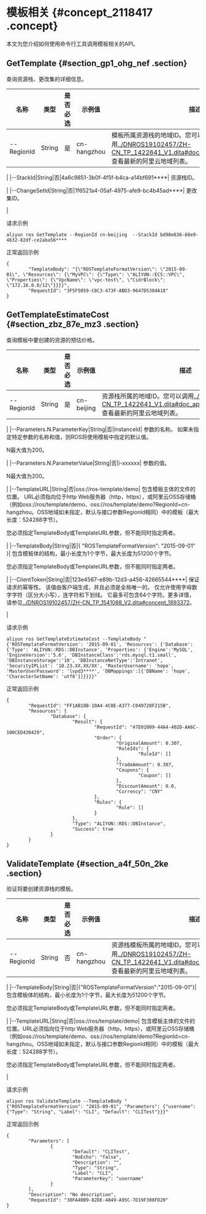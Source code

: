 # 模板相关 {#concept_2118417 .concept}

本文为您介绍如何使用命令行工具调用模板相关的API。

## GetTemplate {#section_gp1_ohg_nef .section}

查询资源栈、更改集的详细信息。

|名称|类型|是否必选|示例值|描述|
|--|--|----|---|--|
|--RegionId|String|是|cn-hangzhou| 模板所属资源栈的地域ID。您可以调用[../DNROS19102457/ZH-CN\_TP\_1422641\_V1.dita\#doc\_api\_ROS\_DescribeRegions](../DNROS19102457/ZH-CN_TP_1422641_V1.dita#doc_api_ROS_DescribeRegions)查看最新的阿里云地域列表。

 |
|--StackId|String|否|4a6c9851-3b0f-4f5f-b4ca-a14bf691\*\*\*\*| 资源栈ID。

 |
|--ChangeSetId|String|否|1f6521a4-05af-4975-afe9-bc4b45ad\*\*\*\*| 更改集ID。

 |

请求示例

``` {#codeblock_a4a_cqv_q0q}
aliyun ros GetTemplate --RegionId cn-beijing  --StackId bd98e636-68e9-4632-82df-ce2aba56****
```

正常返回示例

``` {#codeblock_mp7_35t_q5s}
{
        "TemplateBody": "{\"ROSTemplateFormatVersion\": \"2015-09-01\", \"Resources\": {\"MyVPC\": {\"Type\": \"ALIYUN::ECS::VPC\", \"Properties\": {\"VpcName\": \"vpc-test\", \"CidrBlock\": \"172.16.0.0/12\"}}}}",
        "RequestId": "3F5F5059-C8C3-473F-ABD3-9647D5384A18"
}
```

## GetTemplateEstimateCost {#section_zbz_87e_mz3 .section}

查询模板中要创建的资源的预估价格。

|名称|类型|是否必选|示例值|描述|
|--|--|----|---|--|
|--RegionId|String|是|cn-beijing| 资源栈所属的地域ID。您可以调用[../DNROS19102457/ZH-CN\_TP\_1422641\_V1.dita\#doc\_api\_ROS\_DescribeRegions](../DNROS19102457/ZH-CN_TP_1422641_V1.dita#doc_api_ROS_DescribeRegions)查看最新的阿里云地域列表。

 |
|--Parameters.N.ParameterKey|String|否|InstanceId| 参数的名称。 如果未指定特定参数的名称和值，则ROS将使用模板中指定的默认值。

 N最大值为200。

 |
|--Parameters.N.ParameterValue|String|否|i-xxxxxx| 参数的值。

 N最大值为200。

 |
|--TemplateURL|String|否|oss://ros-template/demo| 包含模板主体的文件的位置。 URL必须指向位于http Web服务器（http，https），或阿里云OSS存储桶（例如oss://ros/template/demo、oss://ros/template/demo?RegionId=cn-hangzhou。OSS地域如未指定，默认与接口参数RegionId相同）中的模板（最大长度：524288字节）。

 您必须指定TemplateBody或TemplateURL参数，但不能同时指定两者。

 |
|--TemplateBody|String|否|\{ "ROSTemplateFormatVersion": "2015-09-01" \}| 包含模板体的结构，最小长度为1个字节，最大长度为51200个字节。

 您必须指定TemplateBody或TemplateURL参数，但不能同时指定两者。

 |
|--ClientToken|String|否|123e4567-e89b-12d3-a456-42665544\*\*\*\*| 保证请求的幂等性。 该值由客户端生成，并且必须是全局唯一的。 仅允许使用字母数字字符（区分大小写），连字符和下划线。 它最多可包含64个字符。更多详情，请参见[../DNROS19102457/ZH-CN\_TP\_1541088\_V2.dita\#concept\_1893372](../DNROS19102457/ZH-CN_TP_1541088_V2.dita#concept_1893372)。

 |

请求示例

``` {#codeblock_nmt_k70_dux}
aliyun ros GetTemplateEstimateCost --TemplateBody "{'ROSTemplateFormatVersion': '2015-09-01', 'Resources': {'Database': {'Type': 'ALIYUN::RDS::DBInstance', 'Properties': {'Engine':'MySQL', 'EngineVersion':'5.6', 'DBInstanceClass':'rds.mysql.t1.small', 'DBInstanceStorage':'10', 'DBInstanceNetType':'Intranet', 'SecurityIPList': '10.23.XX.XX/XX', 'MasterUsername': 'hope', 'MasterUserPassword': 'lvpd3****', 'DBMappings':[{'DBName': 'hope', 'CharacterSetName': 'utf8'}]}}}}"
```

正常返回示例

``` {#codeblock_w5m_342_r1k}
{
        "RequestId": "FF1AB18B-10A4-4C0E-A377-C049728F215B",
        "Resources": {
                "Database": {
                        "Result": {
                                "RequestId": "47E01009-44A4-402D-AA6C-100CED430429",
                                "Order": {
                                        "OriginalAmount": 0.307,
                                        "RuleIds": {
                                                "RuleId": []
                                        },
                                        "TradeAmount": 0.307,
                                        "Coupons": {
                                                "Coupon": []
                                        },
                                        "DiscountAmount": 0.0,
                                        "Currency": "CNY"
                                },
                                "Rules": {
                                        "Rule": []
                                }
                        },
                        "Type": "ALIYUN::RDS::DBInstance",
                        "Success": true
                }
        }
}
```

## ValidateTemplate {#section_a4f_50n_2ke .section}

验证将要创建资源栈的模板。

|名称|类型|是否必选|示例值|描述|
|--|--|----|---|--|
|--RegionId|String|否|cn-hangzhou| 资源栈模板所属的地域ID。您可以调用[../DNROS19102457/ZH-CN\_TP\_1422641\_V1.dita\#doc\_api\_ROS\_DescribeRegions](../DNROS19102457/ZH-CN_TP_1422641_V1.dita#doc_api_ROS_DescribeRegions)查看最新的阿里云地域列表。

 |
|--TemplateBody|String|否|\{"ROSTemplateFormatVersion":"2015-09-01"\}| 包含模板体的结构，最小长度为1个字节，最大长度为51200个字节。

 您必须指定TemplateBody或TemplateURL参数，但不能同时指定两者。

 |
|--TemplateURL|String|否|oss://ros/template/demo| 包含模板主体的文件的位置。URL必须指向位于http Web服务器（http，https），或阿里云OSS存储桶（例如oss://ros/template/demo、oss://ros/template/demo?RegionId=cn-hangzhou。OSS地域如未指定，默认与接口参数RegionId相同）中的模板（最大长度：524288字节）。

 您必须指定TemplateBody或TemplateURL参数，但不能同时指定两者。

 |

请求示例

``` {#codeblock_6cq_bnp_xw4}
aliyun ros ValidateTemplate --TemplateBody "{"ROSTemplateFormatVersion": "2015-09-01", "Parameters": {"username": {"Type": "String", "Label": "CLI", "Default": "CLITest"}}}"
```

正常返回示例

``` {#codeblock_ebr_qi2_gsy}
{
        "Parameters": [
                {
                        "Default": "CLITest",
                        "NoEcho": "false",
                        "Description": "",
                        "Type": "String",
                        "Label": "CLI",
                        "ParameterKey": "username"
                }
        ],
        "Description": "No description",
        "RequestId": "30FA40B9-82DE-4849-A95C-7D19F308FD20"
}
```

